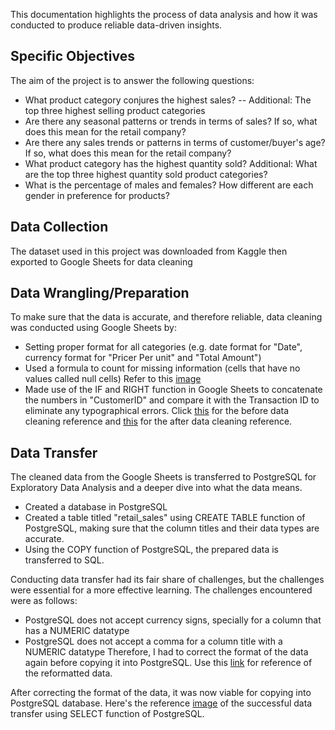 This documentation highlights the process of data analysis and how it was conducted to produce reliable data-driven insights.

## Specific Objectives
The aim of the project is to answer the following questions:
* What product category conjures the highest sales? -- Additional: The top three highest selling product categories
* Are there any seasonal patterns or trends in terms of sales? If so, what does this mean for the retail company?
* Are there any sales trends or patterns in terms of customer/buyer's age? If so, what does this mean for the retail company?
* What product category has the highest quantity sold? Additional: What are the top three highest quantity sold product categories?
* What is the percentage of males and females? How different are each gender in preference for products?

## Data Collection
The dataset used in this project was downloaded from Kaggle then exported to Google Sheets for data cleaning

## Data Wrangling/Preparation
To make sure that the data is accurate, and therefore reliable, data cleaning was conducted using Google Sheets by:
* Setting proper format for all categories (e.g. date format for "Date", currency format for "Pricer Per unit" and "Total Amount")
* Used a formula to count for missing information (cells that have no values called null cells) Refer to this [image](references/count_of_missing.PNG)
* Made use of the IF and RIGHT function in Google Sheets to concatenate the numbers in "CustomerID" and compare it with the Transaction ID to eliminate any typographical errors. Click [this](references/before_data-cleaning.PNG) for the before data cleaning reference and [this](references/after_data-cleaning.PNG) for the after data cleaning reference.

## Data Transfer
The cleaned data from the Google Sheets is transferred to PostgreSQL for Exploratory Data Analysis and a deeper dive into what the data means.
* Created a database in PostgreSQL
* Created a table titled "retail_sales" using CREATE TABLE function of PostgreSQL, making sure that the column titles and their data types are accurate.
* Using the COPY function of PostgreSQL, the prepared data is transferred to SQL.

Conducting data transfer had its fair share of challenges, but the challenges were essential for a more effective learning. The challenges encountered were as follows:
* PostgreSQL does not accept currency signs, specially for a column that has a NUMERIC datatype
* PostgreSQL does not accept a comma for a column title with a NUMERIC datatype
Therefore, I had to correct the format of the data again before copying it into PostgreSQL. Use this [link](references/data_import-reformatted_data(removedcommas)) for reference of the reformatted data.

After correcting the format of the data, it was now viable for copying into PostgreSQL database. Here's the reference [image](data_import-technicalcode_documentation(1)) of the successful data transfer using SELECT function of PostgreSQL.
